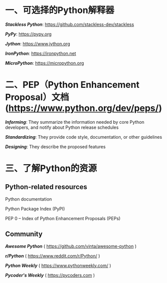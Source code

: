 # 一、可选择的Python解释器
_**Stackless Python**_: https://github.com/stackless-dev/stackless

_**PyPy**_: https://pypy.org

_**Jython**_: https://www.jython.org

_**IronPython**_: https://ironpython.net

_**MicroPython**_: https://micropython.org

# 二、PEP（Python Enhancement Proposal）文档(https://www.python.org/dev/peps/)
_**Informing**_: They summarize the information needed by core Python developers, and notify about Python release schedules

_**Standardizing**_: They provide code style, documentation, or other guidelines

_**Designing**_: They describe the proposed features

# 三、了解Python的资源
## Python-related resources
Python documentation

Python Package Index (PyPI)

PEP 0 – Index of Python Enhancement Proposals (PEPs)
## Community
_**Awesome Python**_ ( https://github.com/vinta/awesome-python )

_**r/Python**_ ( https://www.reddit.com/r/Python/ )

_**Python Weekly**_ ( https://www.pythonweekly.com/ )

_**Pycoder's Weekly**_ ( https://pycoders.com )

